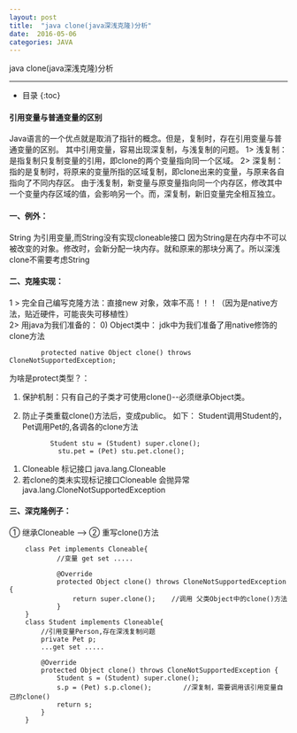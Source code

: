 ```yaml
---
layout: post
title:  "java clone(java深浅克隆)分析"
date:  2016-05-06
categories: JAVA
---
```


java clone(java深浅克隆)分析

---

- 目录
  {:toc}

#### 引用变量与普通变量的区别

Java语言的一个优点就是取消了指针的概念。但是，复制时，存在引用变量与普通变量的区别。
其中引用变量，容易出现深复制，与浅复制的问题。
1> 浅复制：是指复制只复制变量的引用，即clone的两个变量指向同一个区域。
2> 深复制：指的是复制时，将原来的变量所指的区域复制，即clone出来的变量，与原来各自指向了不同内存区。
由于浅复制，新变量与原变量指向同一个内存区，修改其中一个变量内存区域的值，会影响另一个。而，深复制，新旧变量完全相互独立。

#### 一、例外：

String 为引用变量,而String没有实现cloneable接口
因为String是在内存中不可以被改变的对象。修改时，会新分配一块内存。就和原来的那块分离了。所以深浅clone不需要考虑String

#### 二、克隆实现：

1 > 完全自己编写克隆方法：直接new 对象，效率不高！！！（因为是native方法，贴近硬件，可能丧失可移植性）
​      
2> 用java为我们准备的：
 0) Object类中： jdk中为我们准备了用native修饰的clone方法


            protected native Object clone() throws CloneNotSupportedException;

为啥是protect类型？：
1. 保护机制：只有自己的子类才可使用clone()--必须继承Object类。
2. 防止子类重载clone()方法后，变成public。
   如下： Student调用Student的，Pet调用Pet的,各调各的clone方法


              Student stu = (Student) super.clone();
          		stu.pet = (Pet) stu.pet.clone();	 

1)  Cloneable 标记接口  java.lang.Cloneable
​           
2) 若clone的类未实现标记接口Cloneable 会抛异常 java.lang.CloneNotSupportedException
​    
#### 三、深克隆例子：

① 继承Cloneable  -->  ② 重写clone()方法

        class Pet implements Cloneable{
            	//变量 get set .....
            	
            	@Override 
            	protected Object clone() throws CloneNotSupportedException {		
            		return super.clone();    //调用 父类Object中的clone()方法
            	}
        }
        class Student implements Cloneable{
            //引用变量Person,存在深浅复制问题
          	private Pet p;  
            ...get set .....
            
          	@Override
          	protected Object clone() throws CloneNotSupportedException {
          		Student s = (Student) super.clone();
          		s.p = (Pet) s.p.clone();		//深复制，需要调用该引用变量自己的clone()
          		return s;
          	}
        }


​    
​     

  
